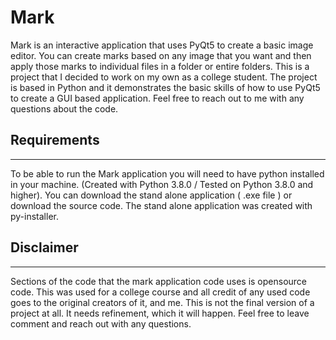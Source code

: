 # Mark
Mark is an interactive application that uses PyQt5 to create a basic image editor. You can create marks based on any image that you want and then apply those marks to individual files in a folder or entire folders. This is a project that I decided to work on my own as a college student. The project is based in Python and it demonstrates the basic skills of how to use PyQt5 to create a GUI based application. Feel free to reach out to me with any questions about the code.

## Requirements
----------------------------------------------------------------------------------------------------------------------------
To be able to run the Mark application you will need to have python installed in your machine. (Created with Python 3.8.0 / Tested on Python 3.8.0 and higher). You can download the stand alone application ( .exe file ) or download the source code. The stand alone application was created with py-installer.














## Disclaimer
----------------------------------------------------------------------------------------------------------------------------
Sections of the code that the mark application code uses is opensource code. This was used for a college course and all credit of any used code goes to the original creators of it, and me. This is not the final version of a project at all. It needs refinement, which it will happen. Feel free to leave comment and reach out with any questions.
